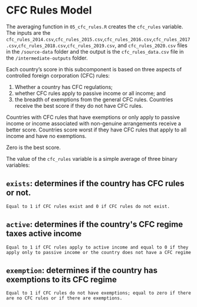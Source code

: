 # CFC Rules Model
The averaging function in `05_cfc_rules.R` creates the  `cfc_rules` variable. The inputs are the `cfc_rules_2014.csv`,`cfc_rules_2015.csv`,`cfc_rules_2016.csv`,`cfc_rules_2017.csv`,`cfc_rules_2018.csv`,`cfc_rules_2019.csv`, and `cfc_rules_2020.csv` files in the `/source-data` folder and the output is the `cfc_rules_data.csv` file in the `/intermediate-outputs` folder.

Each country’s score in this subcomponent is based on three aspects of controlled foreign corporation (CFC) rules: 
1. Whether a country has CFC regulations; 
2. whether CFC rules apply to passive income or all income; and 
3. the breadth of exemptions from the general CFC rules. Countries receive the best score if they do not have CFC rules. 

Countries with CFC rules that have exemptions or only apply to passive income or income associated with non-genuine arrangements receive a better score. Countries score worst if they have CFC rules that apply to all income and have no exemptions. 

Zero is the best score. 

The value of the `cfc_rules` variable is a simple average of three binary variables:

## `exists`: determines if the country has CFC rules or not.

    Equal to 1 if CFC rules exist and 0 if CFC rules do not exist.

## `active`: determines if the country's CFC regime taxes active income

    Equal to 1 if CFC rules apply to active income and equal to 0 if they apply only to passive income or the country does not have a CFC regime

## `exemption`: determines if the country has exemptions to its CFC regime

    Equal to 1 if CFC rules do not have exemptions; equal to zero if there are no CFC rules or if there are exemptions.